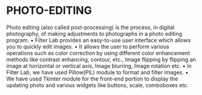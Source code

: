 # PHOTO-EDITING
Photo editing (also called post-processing) is the process, in digital photography, of making adjustments to 
photographs in a photo editing program.
• Filter Lab provides an easy-to-use user interface which allows you to quickly edit images. 
• It allows the user to perform various operations such as color correction by using different color enhancement 
methods like contrast enhancing, contour, etc., Image flipping by flipping an image at horizontal or vertical 
axis, Image blurring, Image rotation etc.
• In Filter Lab, we have used Pillow(PIL) module to format and filter images.
• We have used Tkinter module for the front-end portion to display the updating photo and various widgets 
like buttons, scale, comboboxes etc.
